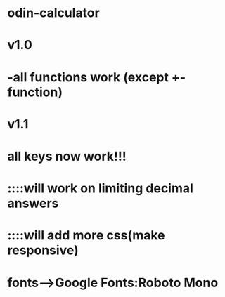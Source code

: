 # odin-calculator
# v1.0
# -all functions work (except +- function)
# v1.1
# all keys now work!!!
# ::::will work on limiting decimal answers
# ::::will add more css(make responsive)


# fonts-->Google Fonts:Roboto Mono
